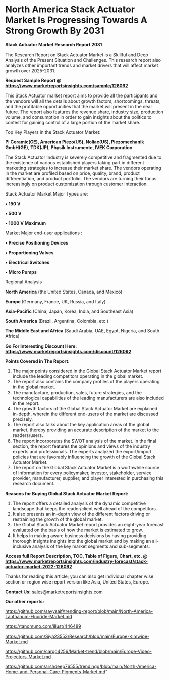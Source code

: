 # North America Stack Actuator Market Is Progressing Towards A Strong Growth By 2031

<strong>Stack Actuator Market Research Report 2031</strong>

The Research Report on Stack Actuator Market is a Skillful and Deep Analysis of the Present Situation and Challenges. This research report also analyzes other important trends and market drivers that will affect market growth over 2025-2031.

<strong>Request Sample Report @ <a href=https://www.marketreportsinsights.com/sample/126092>https://www.marketreportsinsights.com/sample/126092</a></strong>

This Stack Actuator market report aims to provide all the participants and the vendors will all the details about growth factors, shortcomings, threats, and the profitable opportunities that the market will present in the near future. The report also features the revenue share, industry size, production volume, and consumption in order to gain insights about the politics to contest for gaining control of a large portion of the market share.

Top Key Players in the Stack Actuator Market:

<strong>PI Ceramic(GE), American Piezo(US), Noliac(US), Piezomechanik GmbH(GE), TDK(JP), Physik Instrumente, IVEK Corporation</strong>

The Stack Actuator Industry is severely competitive and fragmented due to the existence of various established players taking part in different marketing strategies to increase their market share. The vendors operating in the market are profiled based on price, quality, brand, product differentiation, and product portfolio. The vendors are turning their focus increasingly on product customization through customer interaction.

Stack Actuator Market Major Types are:

<strong>• 150 V

• 500 V

• 1000 V Maximum</strong>

Market Major end-user applications :

<strong>• Precise Positioning Devices

• Proportioning Valves

• Electrical Switches

• Micro Pumps</strong>

Regional Analysis

</u><strong><b>North America</b></strong> (the United States, Canada, and Mexico)

<strong><b>Europe </b></strong>(Germany, France, UK, Russia, and Italy)

<strong><b>Asia-Pacific</b></strong> (China, Japan, Korea, India, and Southeast Asia)

<strong><b>South America</b></strong> (Brazil, Argentina, Colombia, etc.)

<strong><b>The Middle East and Africa</b></strong> (Saudi Arabia, UAE, Egypt, Nigeria, and South Africa)

<strong>Go For Interesting Discount Here: <a href=https://www.marketreportsinsights.com/discount/126092>https://www.marketreportsinsights.com/discount/126092</a></strong>

<strong>Points Covered in The Report:</strong>
<ol>
  <li>The major points considered in the Global Stack Actuator Market report include the leading competitors operating in the global market.</li>
  <li>The report also contains the company profiles of the players operating in the global market.</li>
  <li>The manufacture, production, sales, future strategies, and the technological capabilities of the leading manufacturers are also included in the report.</li>
  <li>The growth factors of the Global Stack Actuator Market are explained in-depth, wherein the different end-users of the market are discussed precisely.</li>
  <li>The report also talks about the key application areas of the global market, thereby providing an accurate description of the market to the readers/users.</li>
  <li>The report incorporates the SWOT analysis of the market. In the final section, the report features the opinions and views of the industry experts and professionals. The experts analyzed the export/import policies that are favorably influencing the growth of the Global Stack Actuator Market.</li>
  <li>The report on the Global Stack Actuator Market is a worthwhile source of information for every policymaker, investor, stakeholder, service provider, manufacturer, supplier, and player interested in purchasing this research document.</li>
</ol>
<strong>Reasons for Buying Global Stack Actuator Market Report:</strong>

<ol>
  <li>The report offers a detailed analysis of the dynamic competitive landscape that keeps the reader/client well ahead of the competitors.</li>
  <li>It also presents an in-depth view of the different factors driving or restraining the growth of the global market.</li>
  <li>The Global Stack Actuator Market report provides an eight-year forecast evaluated on the basis of how the market is estimated to grow.</li>
  <li>It helps in making aware business decisions by having providing thorough insights insights into the global market and by making an all-inclusive analysis of the key market segments and sub-segments.</li>
</ol>
<strong>Access full Report Description, TOC, Table of Figure, Chart, etc. @ <a href=https://www.marketreportsinsights.com/industry-forecast/stack-actuator-market-2022-126092>https://www.marketreportsinsights.com/industry-forecast/stack-actuator-market-2022-126092</a></strong>


Thanks for reading this article; you can also get individual chapter wise section or region wise report version like Asia, United States, Europe.

<strong>Contact Us:</strong>
sales@marketreportsinsights.com

<strong>Our other reports:</strong>

<a href=https://github.com/sayysaif/trending-report/blob/main/North-America-Lanthanum-Fluoride-Market.md>https://github.com/sayysaif/trending-report/blob/main/North-America-Lanthanum-Fluoride-Market.md</a>

<a href=https://tanomuno.com/illust/446489>https://tanomuno.com/illust/446489</a>

<a href=https://github.com/Siya23553/Research/blob/main/Europe-Kimwipe-Market.md>https://github.com/Siya23553/Research/blob/main/Europe-Kimwipe-Market.md</a>

<a href=https://github.com/cargo4256/Market-trend/blob/main/Europe-Video-Projectors-Market.md>https://github.com/cargo4256/Market-trend/blob/main/Europe-Video-Projectors-Market.md</a>

<a href=https://github.com/arshdeep76555/trendingg/blob/main/North-America-Home-and-Personal-Care-Pigments-Market.md>https://github.com/arshdeep76555/trendingg/blob/main/North-America-Home-and-Personal-Care-Pigments-Market.md</a>"

